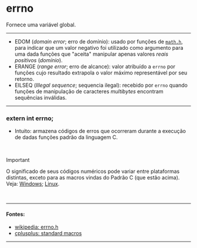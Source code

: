 # errno
Fornece uma variável global.

<hr>

* EDOM (*domain error*; erro de domínio): usado por funções de [`math.h`](https://github.com/duckafire/small_projects/blob/main/summaries/c/math.md), para indicar que um valor negativo foi utilizado como argumento para uma dada funções que "aceita" manipular apenas valores *reais positivos* (*domínio*).
* ERANGE (*range error*; erro de alcance): valor atribuído a `errno` por funções cujo resultado extrapola o valor máximo representável por seu retorno.
* EILSEQ (*Illegal sequence*; sequencia ilegal): recebido por `errno` quando funções de manipulação de caracteres *multibytes* encontram sequências inválidas.

<hr>

<h3>extern int errno;</h3>

* Intuito: armazena códigos de erros que ocorreram durante a execução de dadas funções padrão da linguagem C.

<br>

> [!IMPORTANT]
> O significado de seus códigos numéricos pode variar entre plataformas distintas, exceto para as macros vindas do Padrão C (que estão acima). Veja: [Windows](https://learn.microsoft.com/en-us/cpp/c-runtime-library/errno-constants?vi"+yew=msvc-170); [Linux](https://www.gnu.org/software/libc/manual/html_node/Error-Codes.html).

<br>

<hr>

#### Fontes:
* [wikipedia: errno.h](https://en.wikipedia.org/wiki/errno.h )
* [cplusplus: standard macros](https://cplusplus.com/reference/cerrno/errno/ )

<hr>
